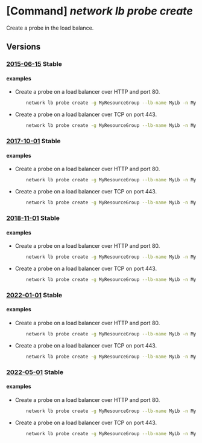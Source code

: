 # [Command] _network lb probe create_

Create a probe in the load balance.

## Versions

### [2015-06-15](/Resources/mgmt-plane/L3N1YnNjcmlwdGlvbnMve30vcmVzb3VyY2Vncm91cHMve30vcHJvdmlkZXJzL21pY3Jvc29mdC5uZXR3b3JrL2xvYWRiYWxhbmNlcnMve30=/2015-06-15.xml) **Stable**

<!-- mgmt-plane /subscriptions/{}/resourcegroups/{}/providers/microsoft.network/loadbalancers/{} 2015-06-15 properties.probes[] -->

#### examples

- Create a probe on a load balancer over HTTP and port 80.
    ```bash
        network lb probe create -g MyResourceGroup --lb-name MyLb -n MyProbe --protocol http --port 80 --path /
    ```

- Create a probe on a load balancer over TCP on port 443.
    ```bash
        network lb probe create -g MyResourceGroup --lb-name MyLb -n MyProbe --protocol tcp --port 443
    ```

### [2017-10-01](/Resources/mgmt-plane/L3N1YnNjcmlwdGlvbnMve30vcmVzb3VyY2Vncm91cHMve30vcHJvdmlkZXJzL21pY3Jvc29mdC5uZXR3b3JrL2xvYWRiYWxhbmNlcnMve30=/2017-10-01.xml) **Stable**

<!-- mgmt-plane /subscriptions/{}/resourcegroups/{}/providers/microsoft.network/loadbalancers/{} 2017-10-01 properties.probes[] -->

#### examples

- Create a probe on a load balancer over HTTP and port 80.
    ```bash
        network lb probe create -g MyResourceGroup --lb-name MyLb -n MyProbe --protocol http --port 80 --path /
    ```

- Create a probe on a load balancer over TCP on port 443.
    ```bash
        network lb probe create -g MyResourceGroup --lb-name MyLb -n MyProbe --protocol tcp --port 443
    ```

### [2018-11-01](/Resources/mgmt-plane/L3N1YnNjcmlwdGlvbnMve30vcmVzb3VyY2Vncm91cHMve30vcHJvdmlkZXJzL21pY3Jvc29mdC5uZXR3b3JrL2xvYWRiYWxhbmNlcnMve30=/2018-11-01.xml) **Stable**

<!-- mgmt-plane /subscriptions/{}/resourcegroups/{}/providers/microsoft.network/loadbalancers/{} 2018-11-01 properties.probes[] -->

#### examples

- Create a probe on a load balancer over HTTP and port 80.
    ```bash
        network lb probe create -g MyResourceGroup --lb-name MyLb -n MyProbe --protocol http --port 80 --path /
    ```

- Create a probe on a load balancer over TCP on port 443.
    ```bash
        network lb probe create -g MyResourceGroup --lb-name MyLb -n MyProbe --protocol tcp --port 443
    ```

### [2022-01-01](/Resources/mgmt-plane/L3N1YnNjcmlwdGlvbnMve30vcmVzb3VyY2Vncm91cHMve30vcHJvdmlkZXJzL21pY3Jvc29mdC5uZXR3b3JrL2xvYWRiYWxhbmNlcnMve30=/2022-01-01.xml) **Stable**

<!-- mgmt-plane /subscriptions/{}/resourcegroups/{}/providers/microsoft.network/loadbalancers/{} 2022-01-01 properties.probes[] -->

#### examples

- Create a probe on a load balancer over HTTP and port 80.
    ```bash
        network lb probe create -g MyResourceGroup --lb-name MyLb -n MyProbe --protocol http --port 80 --path /
    ```

- Create a probe on a load balancer over TCP on port 443.
    ```bash
        network lb probe create -g MyResourceGroup --lb-name MyLb -n MyProbe --protocol tcp --port 443
    ```

### [2022-05-01](/Resources/mgmt-plane/L3N1YnNjcmlwdGlvbnMve30vcmVzb3VyY2Vncm91cHMve30vcHJvdmlkZXJzL21pY3Jvc29mdC5uZXR3b3JrL2xvYWRiYWxhbmNlcnMve30=/2022-05-01.xml) **Stable**

<!-- mgmt-plane /subscriptions/{}/resourcegroups/{}/providers/microsoft.network/loadbalancers/{} 2022-05-01 properties.probes[] -->

#### examples

- Create a probe on a load balancer over HTTP and port 80.
    ```bash
        network lb probe create -g MyResourceGroup --lb-name MyLb -n MyProbe --protocol http --port 80 --path /
    ```

- Create a probe on a load balancer over TCP on port 443.
    ```bash
        network lb probe create -g MyResourceGroup --lb-name MyLb -n MyProbe --protocol tcp --port 443
    ```
